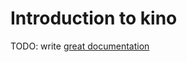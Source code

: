 # Introduction to kino

TODO: write [great documentation](http://jacobian.org/writing/what-to-write/)
